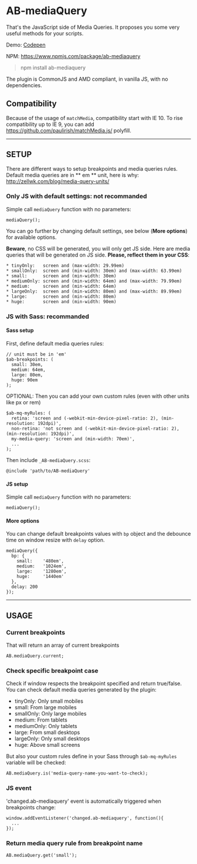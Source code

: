 # AB-mediaQuery
That's the JavaScript side of Media Queries. It proposes you some very useful methods for your scripts.

Demo: [Codepen](http://codepen.io/lordfpx/pen/dXopOW?editors=0010)

NPM: https://www.npmjs.com/package/ab-mediaquery

> npm install ab-mediaquery

The plugin is CommonJS and AMD compliant, in vanilla JS, with no dependencies.

## Compatibility

Because of the usage of `matchMedia`, compatibility start with IE 10. To rise compatibility up to IE 9, you can add https://github.com/paulirish/matchMedia.js/ polyfill.

---

## SETUP

There are different ways to setup breakpoints and media queries rules. Default media queries are in ** em ** unit, here is why: http://zellwk.com/blog/media-query-units/

### Only JS with default settings: not recommanded

Simple call `mediaQuery` function with no parameters:
```
mediaQuery();
```

You can go further by changing default settings, see below (**More options**) for available options.

**Beware**, no CSS will be generated, you will only get JS side. Here are media queries that will be generated on JS side. **Please, reflect them in your CSS**:
```
* tinyOnly:   screen and (max-width: 29.99em)
* smallOnly:  screen and (min-width: 30em) and (max-width: 63.99em)
* small:      screen and (min-width: 30em)
* mediumOnly: screen and (min-width: 64em) and (max-width: 79.99em)
* medium:     screen and (min-width: 64em)
* largeOnly:  screen and (min-width: 80em) and (max-width: 89.99em)
* large:      screen and (min-width: 80em)
* huge:       screen and (min-width: 90em)
```

### JS with Sass: recommanded

#### Sass setup

First, define default media queries rules:
```
// unit must be in 'em'
$ab-breakpoints: (
  small: 30em,
  medium: 64em,
  large: 80em,
  huge: 90em
);
```

OPTIONAL: Then you can add your own custom rules (even with other units like px or rem)
```
$ab-mq-myRules: (
  retina: 'screen and (-webkit-min-device-pixel-ratio: 2), (min-resolution: 192dpi)',
  non-retina: 'not screen and (-webkit-min-device-pixel-ratio: 2), (min-resolution: 192dpi)',
  my-media-query: 'screen and (min-width: 70em)',
  ...
);
```

Then include `_AB-mediaQuery.scss`:
```
@include 'path/to/AB-mediaQuery'
```

#### JS setup

Simple call `mediaQuery` function with no parameters:
```
mediaQuery();
```

#### More options

You can change default breakpoints values with `bp` object and the debounce time on window resize with `delay` option.

```
mediaQuery({
  bp: {
    small:    '480em',
    medium:   '1024em',
    large:    '1280em',
    huge:     '1440em'
  },
  delay: 200
});
```

---

## USAGE

### Current breakpoints

That will return an array of current breakpoints
```
AB.mediaQuery.current;
```

### Check specific breakpoint case
Check if window respects the breakpoint specified and return true/false. You can check default media queries generated by the plugin:
* tinyOnly: Only small mobiles
* small: From large mobiles
* smallOnly: Only large mobiles
* medium: From tablets
* mediumOnly: Only tablets
* large: From small desktops
* largeOnly: Only small desktops
* huge: Above small screens

But also your custom rules define in your Sass through `$ab-mq-myRules` variable will be checked:

```
AB.mediaQuery.is('media-query-name-you-want-to-check);
```

### JS event
'changed.ab-mediaquery' event is automatically triggered when breakpoints change:
```
window.addEventListener('changed.ab-mediaquery', function(){
  ...
});
```

### Return media query rule from breakpoint name
```
AB.mediaQuery.get('small');
```

